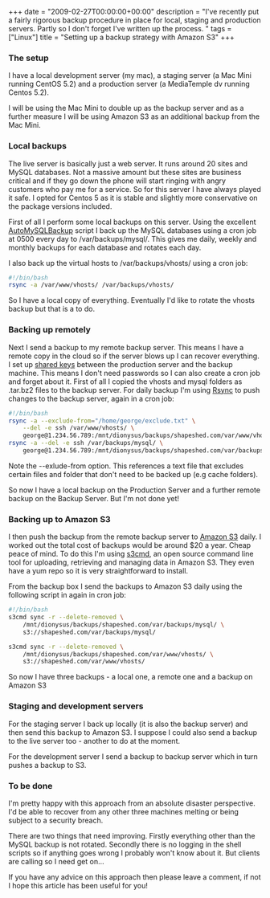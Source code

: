 +++
date = "2009-02-27T00:00:00+00:00"
description = "I've recently put a fairly rigorous backup procedure in place for local, staging and production servers. Partly so I don't forget I've written up the process. "
tags = ["Linux"]
title = "Setting up a backup strategy with Amazon S3"
+++

### The setup

I have a local development server (my mac), a staging server (a Mac Mini running
CentOS 5.2) and a production server (a MediaTemple dv running Centos 5.2).

I will be using the Mac Mini to double up as the backup server and as a further
measure I will be using Amazon S3 as an additional backup from the Mac Mini.

### Local backups

The live server is basically just a web server. It runs around 20 sites and
MySQL databases. Not a massive amount but these sites are business critical and
if they go down the phone will start ringing with angry customers who pay me for
a service. So for this server I have always played it safe. I opted for Centos 5
as it is stable and slightly more conservative on the package versions included.

First of all I perform some local backups on this server. Using the excellent
[AutoMySQLBackup](http://sourceforge.net/projects/automysqlbackup/) script I
back up the MySQL databases using a cron job at 0500 every day to
/var/backups/mysql/. This gives me daily, weekly and monthly backups for each
database and rotates each day.

I also back up the virtual hosts to /var/backups/vhosts/ using a cron job:

```sh
#!/bin/bash
rsync -a /var/www/vhosts/ /var/backups/vhosts/
```

So I have a local copy of everything. Eventually I'd like to rotate the vhosts
backup but that is a to do.

### Backing up remotely

Next I send a backup to my remote backup server. This means I have a remote copy
in the cloud so if the server blows up I can recover everything. I set up
[shared keys](/journal/using_shared_keys_with_ssh_on_centos_5/) between the
production server and the backup machine. This means I don't need passwords so I
can also create a cron job and forget about it. First of all I copied the vhosts
and mysql folders as .tar.bz2 files to the backup server. For daily backup I'm
using [Rsync](http://samba.anu.edu.au/rsync/) to push changes to the backup
server, again in a cron job:

```sh
#!/bin/bash
rsync -a --exclude-from="/home/george/exclude.txt" \
    --del -e ssh /var/www/vhosts/ \
    george@1.234.56.789:/mnt/dionysus/backups/shapeshed.com/var/www/vhosts/
rsync -a --del -e ssh /var/backups/mysql/ \
    george@1.234.56.789:/mnt/dionysus/backups/shapeshed.com/var/backups/mysql/
```

Note the --exlude-from option. This references a text file that excludes certain
files and folder that don't need to be backed up (e.g cache folders).

So now I have a local backup on the Production Server and a further remote
backup on the Backup Server. But I'm not done yet!

### Backing up to Amazon S3

I then push the backup from the remote backup server to
[Amazon S3](http://aws.amazon.com/s3/) daily. I worked out the total cost of
backups would be around $20 a year. Cheap peace of mind. To do this I'm using
[s3cmd](http://s3tools.org/s3cmd), an open source command line tool for
uploading, retrieving and managing data in Amazon S3. They even have a yum repo
so it is very straightforward to install.

From the backup box I send the backups to Amazon S3 daily using the following
script in again in cron job:

```sh
#!/bin/bash
s3cmd sync -r --delete-removed \
    /mnt/dionysus/backups/shapeshed.com/var/backups/mysql/ \
    s3://shapeshed.com/var/backups/mysql/

s3cmd sync -r --delete-removed \
    /mnt/dionysus/backups/shapeshed.com/var/www/vhosts/ \
    s3://shapeshed.com/var/www/vhosts/
```

So now I have three backups - a local one, a remote one and a backup on Amazon
S3

### Staging and development servers

For the staging server I back up locally (it is also the backup server) and then
send this backup to Amazon S3. I suppose I could also send a backup to the live
server too - another to do at the moment.

For the development server I send a backup to backup server which in turn pushes
a backup to S3.

### To be done

I'm pretty happy with this approach from an absolute disaster perspective. I'd
be able to recover from any other three machines melting or being subject to a
security breach.

There are two things that need improving. Firstly everything other than the
MySQL backup is not rotated. Secondly there is no logging in the shell scripts
so if anything goes wrong I probably won't know about it. But clients are
calling so I need get on...

If you have any advice on this approach then please leave a comment, if not I
hope this article has been useful for you!
